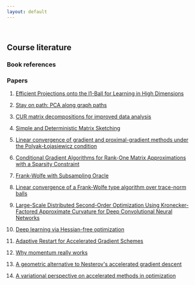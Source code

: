 ```yaml
---
layout: default
---
```


&nbsp;

## Course literature

### Book references

### Papers

1. [Efficient Projections onto the l1-Ball for Learning in High Dimensions](https://stanford.edu/~jduchi/projects/DuchiShSiCh08.pdf)

2. [Stay on path: PCA along graph paths](http://proceedings.mlr.press/v37/asteris15.pdf)

3. [CUR matrix decompositions for improved data analysis](http://www.pnas.org/content/106/3/697.full.pdf)

4. [Simple and Deterministic Matrix Sketching](https://arxiv.org/pdf/1206.0594.pdf)

5. [Linear convergence of gradient and proximal-gradient methods under the Polyak-Łojasiewicz condition](https://arxiv.org/abs/1608.04636)

6. [Conditional Gradient Algorithms for Rank-One Matrix Approximations with a Sparsity Constraint
](https://arxiv.org/pdf/1107.1163.pdf)

7. [Frank-Wolfe with Subsampling Oracle](https://arxiv.org/pdf/1803.07348.pdf)

8. [Linear convergence of a Frank-Wolfe type algorithm over trace-norm balls](https://papers.nips.cc/paper/7199-linear-convergence-of-a-frank-wolfe-type-algorithm-over-trace-norm-balls.pdf)

9. [Large-Scale Distributed Second-Order Optimization Using Kronecker-Factored
Approximate Curvature for Deep Convolutional Neural Networks](https://arxiv.org/pdf/1811.12019.pdf)

10. [Deep learning via Hessian-free optimization](http://www.cs.toronto.edu/~jmartens/docs/Deep_HessianFree.pdf)

11. [Adaptive Restart for Accelerated Gradient Schemes](https://arxiv.org/abs/1204.3982)

12. [Why momentum really works](https://distill.pub/2017/momentum/)

13. [A geometric alternative to Nesterov's accelerated gradient descent](https://arxiv.org/abs/1506.08187)

14. [A variational perspective on accelerated methods in optimization](https://arxiv.org/pdf/1603.04245.pdf)
